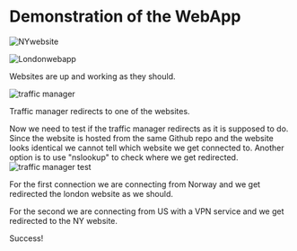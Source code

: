# Demonstration of the WebApp
![NYwebsite](https://user-images.githubusercontent.com/110972992/190180095-401a6e85-128f-4419-aa43-e46fb5487dd9.png)

![Londonwebapp](https://user-images.githubusercontent.com/110972992/190180638-8bad0a6d-ef33-4903-bde4-a77e7e376735.png)

Websites are up and working as they should.

![traffic manager](https://user-images.githubusercontent.com/110972992/190188628-06628931-f293-433f-91c1-087b0a4ddd61.png)

Traffic manager redirects to one of the websites.

Now we need to test if the traffic manager redirects as it is supposed to do. Since the website is hosted from the same Github repo and the website looks identical we cannot tell which website we get connected to. Another option is to use "nslookup" to check where we get redirected.
![traffic manager test](https://user-images.githubusercontent.com/110972992/190191875-4a19c1b5-9303-4f96-bf54-2e1786ce8b3b.png)

For the first connection we are connecting from Norway and we get redirected the london website as we should.

For the second we are connecting from US with a VPN service and we get redirected to the NY website.

Success!
